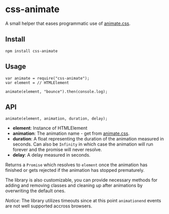 # css-animate

A small helper that eases programmatic use of [animate.css](https://daneden.github.io/animate.css/).

## Install

    npm install css-animate
    
## Usage

    var animate = require("css-animate");
    var element = // HTMLElement

    animate(element, "bounce").then(console.log);
    
## API

    animate(element, animation, duration, delay);

* **element**: Instance of HTMLElement 
* **animation**: The animation name - get from [animate.css](https://daneden.github.io/animate.css/).
* **duration**: A float representing the duration of the animation measured in seconds. Can also be `Infinity` in which case the animation will run forever and the promise will never resolve.
* **delay**: A delay measured in seconds.

Returns a `Promise` which resolves to `element` once the animation has finished or gets rejected if the animation has stopped prematurely.

The library is also customizable, you can provide necessary methods for adding and removing classes and cleaning up after animations by overwriting the default ones.

*Notice*: The library utilizes timeouts since at this point `animationend` events are not well supported accross browsers.
